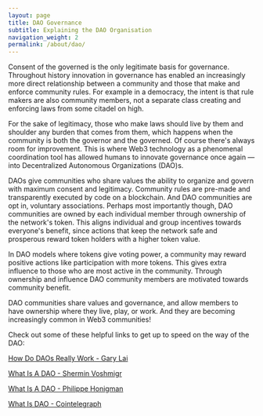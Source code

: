 ```yaml
---
layout: page
title: DAO Governance
subtitle: Explaining the DAO Organisation
navigation_weight: 2
permalink: /about/dao/
---
```


Consent of the governed is the only legitimate basis for governance. Throughout history innovation in governance has enabled an increasingly more direct relationship between a community and those that make and enforce community rules. For example in a democracy, the intent is that rule makers are also community members, not a separate class creating and enforcing laws from some citadel on high.

For the sake of legitimacy, those who make laws should live by them and shoulder any burden that comes from them, which happens when the community is both the governor and the governed. Of course there's always room for improvement. This is where Web3 technology as a phenomenal coordination tool has allowed humans to innovate governance once again — into Decentralized Autonomous Organizations (DAO)s.

DAOs give communities who share values the ability to organize and govern with maximum consent and legitimacy. Community rules are pre-made and transparently executed by code on a blockchain. And DAO communities are opt in, voluntary associations. Perhaps most importantly though, DAO communities are owned by each individual member through ownership of the network's token. This aligns individual and group incentives towards everyone's benefit, since actions that keep the network safe and prosperous reward token holders with a higher token value.

In DAO models where tokens give voting power, a community may reward positive actions like participation with more tokens. This gives extra influence to those who are most active in the community. Through ownership and influence DAO community members are motivated towards community benefit.

DAO communities share values and governance, and allow members to have ownership where they live, play, or work. And they are becoming increasingly common in Web3 communities!

Check out some of these helpful links to get up to speed on the way of the DAO:

[How Do DAOs Really Work - Gary Lai](https://medium.com/cortexlabs/how-do-daos-really-work-425e7b41d9d)

[What Is A DAO - Shermin Voshmigr](https://blockchainhub.net/dao-decentralized-autonomous-organization/)

[What Is A DAO - Philippe Honigman](https://hackernoon.com/what-is-a-dao-c7e84aa1bd69)

[What Is DAO - Cointelegraph](https://cointelegraph.com/ethereum-for-beginners/what-is-dao)
